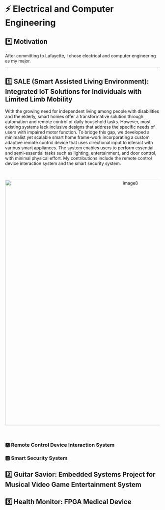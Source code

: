 # ⚡ Electrical and Computer Engineering

## *️⃣ Motivation
After committing to Lafayette, I chose electrical and computer engineering as my major.

---

## 1️⃣ SALE (Smart Assisted Living Environment): Integrated IoT Solutions for Individuals with Limited Limb Mobility
With the growing need for independent living among people with disabilities and the elderly, smart homes offer a transformative solution through automation and remote control of daily household tasks. However, most existing systems lack inclusive designs that address the specific needs of users with impaired motor function. To bridge this gap, we developed a minimalist yet scalable smart home frame-work incorporating a custom adaptive remote control device that uses directional input to interact with various smart appliances. The system enables users to perform essential and semi-essential tasks such as lighting, entertainment, and door control, with minimal physical effort. My contributions include the remote control device interaction system and the smart security system.

<br>

<p align="center">
 <img src="./Project1/Images/image8.png" alt="image8" width="800" height="800"/>
</p>

<br>

### 🅰️ Remote Control Device Interaction System

### 🅱️ Smart Security System

## 2️⃣ Guitar Savior: Embedded Systems Project for Musical Video Game Entertainment System

## 3️⃣ Health Monitor: FPGA Medical Device
